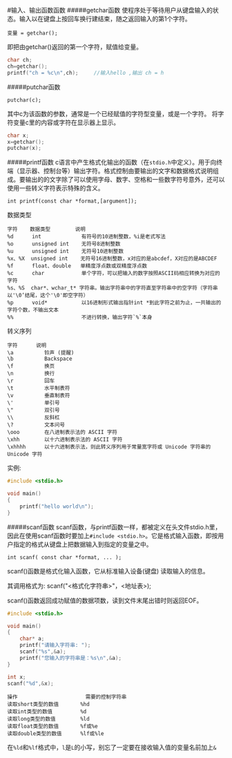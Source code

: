 #输入、输出函数函数
#####getchar函数
使程序处于等待用户从键盘输入的状态。输入以在键盘上按回车换行建结束，随之返回输入的第1个字符。
```text
变量 = getchar();
```
即把由getchar()返回的第一个字符，赋值给变量。
```c
char ch;
ch=getchar();
printf("ch = %c\n",ch);		//输入hello ,输出 ch = h
```
#####putchar函数
```text
putchar(c);
```
其中c为该函数的参数，通常是一个已经赋值的字符型变量，或是一个字符。
将字符变量c里的内容或字符在显示器上显示。
```c
char x;
x=getchar();
putchar(x);
```
#####printf函数
c语言中产生格式化输出的函数（在`stdio.h`中定义）。用于向终端（显示器、控制台等）输出字符。格式控制由要输出的文字和数据格式说明组成。要输出的的文字除了可以使用字母、数字、空格和一些数字符号意外，还可以使用一些转义字符表示特殊的含义。
```text
int printf(const char *format,[argument]);
```
数据类型
```text
字符    数据类型        说明
%d      int             有符号的10进制整数，%i是老式写法
%o      unsigned int    无符号8进制整数
%u      unsigned int    无符号10进制整数
%x、%X  unsigned int    无符号16进制整数，x对应的是abcdef，X对应的是ABCDEF
%f      float、double   单精度浮点数或双精度浮点数
%c      char            单个字符，可以把输入的数字按照ASCII码相应转换为对应的字符
%s、%S  char*、wchar_t* 字符串。输出字符串中的字符直至字符串中的空字符（字符串以'\0‘结尾，这个'\0'即空字符）
%p      void*           以16进制形式输出指针int *到此字符之前为止，一共输出的字符个数，不输出文本
%%                      不进行转换，输出字符`%`本身
```
转义序列
```text
字符 		说明
\a 			铃声 (提醒)
\b 			Backspace
\f 			换页
\n 			换行
\r 			回车
\t 			水平制表符
\v 			垂直制表符
\' 			单引号
\" 			双引号
\\ 			反斜杠
\? 			文本问号
\ooo 		在八进制表示法的 ASCII 字符
\xhh 		以十六进制表示法的 ASCII 字符
\xhhhh 		以十六进制表示法，则此转义序列用于常量宽字符或 Unicode 字符串的 Unicode 字符
```
实例:
```c
#include <stdio.h>

void main()
{
	printf("hello world\n");
}
```
#####scanf函数
scanf函数，与printf函数一样，都被定义在头文件stdio.h里，因此在使用scanf函数时要加上`#include <stdio.h>`。它是格式输入函数，即按用户指定的格式从键盘上把数据输入到指定的变量之中。
```text
int scanf( const char *format, ... );
```
scanf()函数是格式化输入函数，它从标准输入设备(键盘) 读取输入的信息。

其调用格式为: scanf("<格式化字符串>"，<地址表>);

scanf()函数返回成功赋值的数据项数，读到文件末尾出错时则返回EOF。
```c
#include <stdio.h>

void main()
{
	char* a;
	printf("请输入字符串: ");
	scanf("%s",&a);
	printf("您输入的字符串是：%s\n",&a);
}
```
```c
int x;
scanf("%d",&x);
```
```text
操作                      需要的控制字符串
读取short类型的数值       %hd
读取int类型的数值         %d
读取long类型的数值        %ld
读取float类型的数值       %f或%e
读取double类型的数值      %lf或%le
```
在`%ld`和`%lf`格式中，`l`是`L`的小写，别忘了一定要在接收输入值的变量名前加上`&`